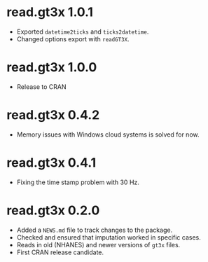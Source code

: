 # read.gt3x 1.0.1

* Exported `datetime2ticks` and `ticks2datetime`.
* Changed options export with `readGT3X`.

# read.gt3x 1.0.0

* Release to CRAN

# read.gt3x 0.4.2

* Memory issues with Windows cloud systems is solved for now.

# read.gt3x 0.4.1

* Fixing the time stamp problem with 30 Hz.


# read.gt3x 0.2.0

* Added a `NEWS.md` file to track changes to the package.
* Checked and ensured that imputation worked in specific cases.
* Reads in old (NHANES) and newer versions of `gt3x` files.
* First CRAN release candidate.

